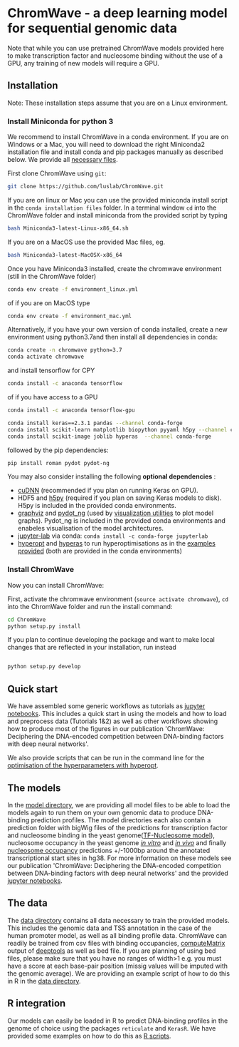 # ChromWave - a deep learning model for sequential genomic data

Note that while you can use pretrained ChromWave models provided here to make transcription factor and nucleosome binding without
the use of a GPU, any training of new models will require a GPU.

## Installation
Note: These installation steps assume that you are on a Linux environment.

### Install Miniconda for python 3
We recommend to install ChromWave in a conda environment. 
If you are on Windows or a Mac, you will need to download the right Miniconda2 installation file and install conda and pip packages manually as described below.  We provide all [necessary files](https://github.com/luslab/GenomeNet/tree/master/conda%20installation%20files).

First clone ChromWave using `git`:

```sh
git clone https://github.com/luslab/ChromWave.git
```

If you are on linux or Mac you can use the provided miniconda install script in the `conda installation files` folder. In a terminal window `cd` into the ChromWave folder and install miniconda from the provided script by typing 
```sh
bash Miniconda3-latest-Linux-x86_64.sh
```
If you are on a MacOS use the provided Mac files, eg. 
```sh
bash Miniconda3-latest-MacOSX-x86_64
```

Once you have Miniconda3 installed, create the chromwave environment (still in the ChromWave folder)
```sh
conda env create -f environment_linux.yml
```
of if you are on MacOS type

```sh
conda env create -f environment_mac.yml
```

Alternatively, if you have your own version of conda installed, create a new environment using python3.7and then install all dependencies in conda: 

``` sh
conda create -n chromwave python=3.7
conda activate chromwave
```
and install tensorflow for CPY
``` sh
conda install -c anaconda tensorflow 
```
of if you have access to a GPU
``` sh
conda install -c anaconda tensorflow-gpu
```
```sh
conda install keras==2.3.1 pandas --channel conda-forge
conda install scikit-learn matplotlib biopython pyyaml h5py --channel conda-forge
conda install scikit-image joblib hyperas  --channel conda-forge
```
followed by the pip dependencies: 
```sh
pip install roman pydot pydot-ng
```

You may also consider installing the following **optional dependencies** :

- [cuDNN](https://docs.nvidia.com/deeplearning/sdk/cudnn-install/) (recommended if you plan on running Keras on GPU).
- HDF5 and [h5py](http://docs.h5py.org/en/latest/build.html) (required if you plan on saving Keras models to disk). H5py is included in the provided conda environments.
- [graphviz](https://graphviz.gitlab.io/download/) and [pydot_ng](https://pypi.org/project/pydot-ng/) (used by [visualization utilities](https://keras.io/visualization/) to plot model graphs). Pydot_ng is included in the provided conda environments and enabeles visualisation of the model architectures.
- [jupyter-lab](https://jupyter.org/install) via conda: ```conda install -c conda-forge jupyterlab```
- [hyperopt](http://hyperopt.github.io/hyperopt/) and [hyperas](https://maxpumperla.com/hyperas/) to run hyperoptimisations as in the [examples provided](scripts/Hyperoptimisations) (both are provided in the conda environments)

### Install ChromWave

Now you can install ChromWave:

First, activate the chromwave environment (`source activate chromwave`), `cd` into the ChromWave folder and run the install command:
```sh
cd ChromWave
python setup.py install
```
If you plan to continue developing the package and want to make local changes that are reflected in your installation, run instead

```sh

python setup.py develop
```


## Quick start

We have assembled some generic workflows as tutorials as [jupyter notebooks](scripts/Tutorials_Workflows).
This includes a quick start in using the models and how to load and preprocess data (Tutorials 1&2) as well as
other workflows showing how to produce most of the figures in our publication 'ChromWave: Deciphering the DNA-encoded competition between DNA-binding factors with deep neural networks'.

We also provide scripts that can be run in the command line for the [optimisation of the hyperparameters with hyperopt]( scripts/Hyperoptimisations).

## The models
In the [model directory](models), we are providing all model files to be able to load the models again to run them on your own
genomic data to produce DNA-binding prediction profiles. The model directories each also contain a prediction folder
with bigWig files of the predictions for transcription factor and nucleosome binding in the yeast genome([TF-Nucleosome model](models/tf-nucleosome/sacCer3/predictions)), nucleosome occupancy in the yeast genome [*in vitro*](models/nucleosomes/sacCer1_inVitro/predictions) and [*in vivo*](models/nucleosomes/sacCer1_inVivo/predictions) and  finally [nucleosome occupancy](models/nucleosomes/hg38_promoter/predictions) predictions +/-1000bp around the annotated transcriptional start sites in hg38. For more information on these models see our publication 'ChromWave: Deciphering the DNA-encoded competition between DNA-binding factors with deep neural networks' and the provided [jupyter notebooks](scripts/Tutorials_Workflows). 

## The data
The [data directory](data) contains all data necessary to train the provided models. This includes the genomic data and TSS annotation in the case of the human promoter model, as well as all binding profile data. ChromWave can readily be trained from csv files with binding occupancies, [computeMatrix](https://deeptools.readthedocs.io/en/develop/content/tools/computeMatrix.html?highlight=computeMatrix) output of [deeptools](https://deeptools.readthedocs.io/en/develop/) as well as bed file. If you are planning of using bed files, please make sure that you have no ranges of width>1 e.g. you must have a score at each base-pair position (missig values will be imputed with the genomic average). We are providing an example script of how to do this in R in the [data directory](data).


## R integration
Our models can easily be loaded in R to predict DNA-binding profiles in the genome of choice using the packages `reticulate` and `KerasR`. We have provided some examples on how to do this as [R scripts](https://github.com/luslab/chromWaveR).

